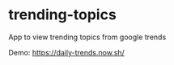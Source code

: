 # trending-topics
App to view trending topics from google trends

Demo: https://daily-trends.now.sh/
